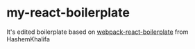 # my-react-boilerplate

It's edited boilerplate based on
[webpack-react-boilerplate](https://github.com/HashemKhalifa/webpack-react-boilerplate)
from HashemKhalifa
